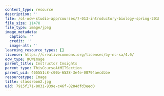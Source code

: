 ```yaml
---
content_type: resource
description: ''
file: /ol-ocw-studio-app/courses/7-013-introductory-biology-spring-2018/7915f1718031939ec46f8284dfd3eed0_classroom2.jpg
file_size: 11478
file_type: image/jpeg
image_metadata:
  caption: ''
  credit: ''
  image-alt: ''
learning_resource_types: []
license: https://creativecommons.org/licenses/by-nc-sa/4.0/
ocw_type: OCWImage
parent_title: Instructor Insights
parent_type: ThisCourseAtMITSection
parent_uid: 465551c8-c00b-6528-3e4e-00794aecdbbe
resourcetype: Image
title: classroom2.jpg
uid: 7915f171-8031-939e-c46f-8284dfd3eed0
---
```

